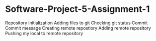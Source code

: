 # Software-Project-5-Assignment-1

Repository initialization
Adding files to git
Checking git status
Commit
Commit message
Creating remote repostiory
Adding remote repository
Pushing my local to remote repository
